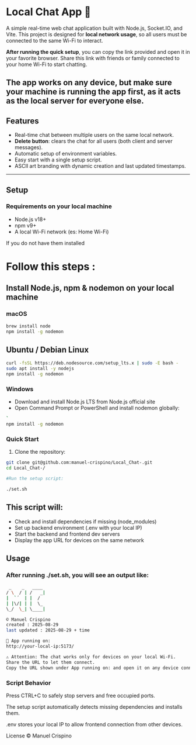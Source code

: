 # Local Chat App 🚀

A simple real-time web chat application built with Node.js, Socket.IO, and Vite.
This project is designed for **local network usage**, so all users must be connected to the same Wi-Fi to interact.

**After running the quick setup**, you can copy the link provided and open it in your favorite browser. 
Share this link with friends or family connected to your home Wi-Fi to start chatting.

The app works on any device, but make sure your machine is running the app first, as it acts as the local server for everyone else.
---

## Features

- Real-time chat between multiple users on the same local network.
- **Delete button**: clears the chat for all users (both client and server messages). 
- Automatic setup of environment variables.
- Easy start with a single setup script.
- ASCII art branding with dynamic creation and last updated timestamps.

---

## Setup

### Requirements on your local machine

- Node.js v18+  
- npm v9+  
- A local Wi-Fi network (es: Home Wi-Fi)

If you do not have them installed 
# Follow this steps : 
## Install Node.js, npm & nodemon on your local machine

### macOS
```bash
brew install node
npm install -g nodemon
```

## Ubuntu / Debian Linux
```bash
curl -fsSL https://deb.nodesource.com/setup_lts.x | sudo -E bash -
sudo apt install -y nodejs
npm install -g nodemon

```
### Windows

- Download and install Node.js LTS from Node.js official site
- Open Command Prompt or PowerShell and install nodemon globally:

```bash
`
npm install -g nodemon

```

### Quick Start

1. Clone the repository:

```bash
git clone git@github.com:manuel-crispino/Local_Chat-.git
cd Local_Chat-/

#Run the setup script:

./set.sh

```

## This script will:

- Check and install dependencies if missing (node_modules)
- Set up backend environment (.env with your local IP)
- Start the backend and frontend dev servers
- Display the app URL for devices on the same network

## Usage

### After running ./set.sh, you will see an output like:
```bash
 _    _   ____ 
/ \  / | /   _|
|  `´  | |  / 
| |\/| | |  \_
\_/  \_| \____|

© Manuel Crispino
created : 2025-08-29
last updated : 2025-08-29 + time

🔗 App running on:
http://your-local-ip:5173/

⚠ Attention: The chat works only for devices on your local Wi-Fi.
Share the URL to let them connect.
Copy the URL shown under App running on: and open it on any device connected to the same Wi-Fi to start chatting.
```
### Script Behavior
Press CTRL+C to safely stop servers and free occupied ports.

The setup script automatically detects missing dependencies and installs them.

.env stores your local IP to allow frontend connection from other devices.

License
© Manuel Crispino